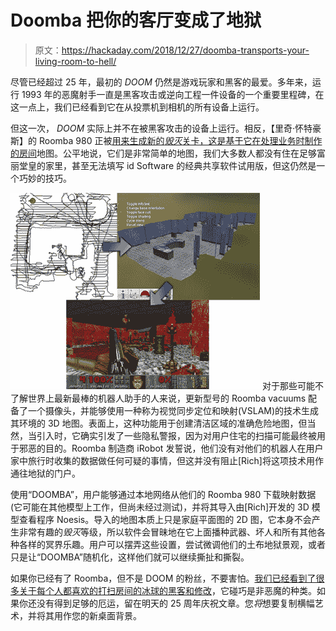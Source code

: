 # Doomba 把你的客厅变成了地狱

> 原文：<https://hackaday.com/2018/12/27/doomba-transports-your-living-room-to-hell/>

尽管已经超过 25 年，最初的 *DOOM* 仍然是游戏玩家和黑客的最爱。多年来，运行 1993 年的恶魔射手一直是黑客攻击或逆向工程一件设备的一个重要里程碑，在这一点上，我们已经看到它在从投票机到相机的所有设备上运行。

但这一次， *DOOM* 实际上并不在被黑客攻击的设备上运行。相反，【里奇·怀特豪斯】的 Roomba 980 正被[用来生成新的*毁灭*关卡，这是基于它在处理业务时制作的房间](http://www.richwhitehouse.com/index.php?postid=72)地图。公平地说，它们是非常简单的地图，我们大多数人都没有住在足够富丽堂皇的家里，甚至无法填写 id Software 的经典共享软件试用版，但这仍然是一个巧妙的技巧。

[![](img/748560964529ad1a9279dba10010cc60.png)](https://hackaday.com/wp-content/uploads/2018/12/doomba_detail.png) 对于那些可能不了解世界上最新最棒的机器人助手的人来说，更新型号的 Roomba vacuums 配备了一个摄像头，并能够使用一种称为视觉同步定位和映射(VSLAM)的技术生成其环境的 3D 地图。表面上，这种功能用于创建清洁区域的准确危险地图，但当然，当引入时，它确实引发了一些隐私警报，因为对用户住宅的扫描可能最终被用于邪恶的目的。Roomba 制造商 iRobot 发誓说，他们没有对他们的机器人在用户家中旅行时收集的数据做任何可疑的事情，但这并没有阻止[Rich]将这项技术用作通往地狱的门户。

使用“DOOMBA”，用户能够通过本地网络从他们的 Roomba 980 下载映射数据(它可能在其他模型上工作，但尚未经过测试)，并将其导入由[Rich]开发的 3D 模型查看程序 Noesis。导入的地图本质上只是家庭平面图的 2D 图，它本身不会产生非常有趣的*毁灭*等级，所以软件会冒昧地在它上面播种武器、坏人和所有其他各种各样的冥界乐趣。用户可以摆弄这些设置，尝试微调他们的土布地狱景观，或者只是让“DOOMBA”随机化，这样他们就可以继续撕扯和撕裂。

如果你已经有了 Roomba，但不是 DOOM 的粉丝，不要害怕。[我们已经看到了很多关于每个人都喜欢的打扫房间的冰球](https://hackaday.com/2015/12/05/hacklet-87-roomba-projects/)[的黑客和修改](https://hackaday.com/2016/08/27/roomba-now-able-to-hunt-arnold-schwarzenegger/)，它碰巧是非恶魔的种类。如果你还没有得到足够的厄运，留在明天的 25 周年庆祝文章。您*将*想要复制横幅艺术，并将其用作您的新桌面背景。